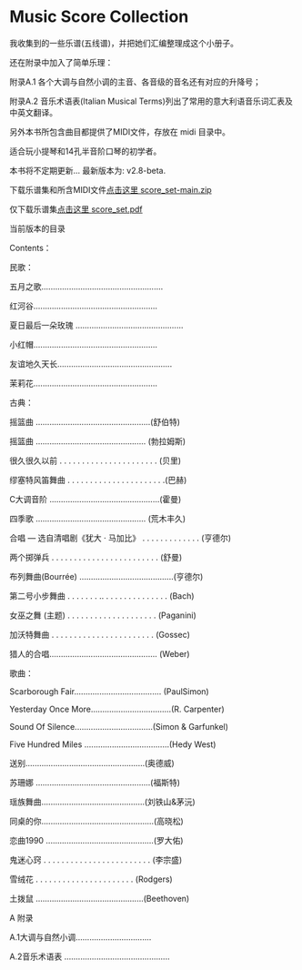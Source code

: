 # Music Score Collection
我收集到的一些乐谱(五线谱)，并把她们汇编整理成这个小册子。

还在附录中加入了简单乐理：

附录A.1 各个大调与自然小调的主音、各音级的音名还有对应的升降号；

附录A.2 音乐术语表(Italian Musical Terms)列出了常用的意大利语音乐词汇表及中英文翻译。

另外本书所包含曲目都提供了MIDI文件，存放在 midi 目录中。

适合玩小提琴和14孔半音阶口琴的初学者。

本书将不定期更新... 最新版本为: v2.8-beta.

下载乐谱集和所含MIDI文件[点击这里 score_set-main.zip](https://codeload.github.com/shuhenglee/score_set/zip/refs/heads/main)

仅下载乐谱集[点击这里 score_set.pdf](https://raw.githubusercontent.com/shuhenglee/score_set/main/score_set.pdf)

当前版本的目录 

Contents：

民歌：

五月之歌..................................................... 

红河谷...................................................... 

夏日最后一朵玫瑰 ............................................... 

小红帽......................................................

友谊地久天长.................................................. 

茉莉花......................................................

古典：

摇篮曲 ..................................................(舒伯特)

摇篮曲 ................................................ (勃拉姆斯)

很久很久以前 . . . . . . . . . . . . . . . . . . . . . .  (贝里) 

缪塞特风笛舞曲 . . . . . . . . . . . . . . . . . . . . . .(巴赫) 

C大调音阶 ................................................(霍曼)

四季歌 ................................................ (荒木丰久)

合唱 — 选自清唱剧《犹大 · 马加比》 . . . . . . . . . . . . . (亨德尔) 

两个掷弹兵 . . . . . . . . . . . . . . . . . . . . . . . . (舒曼)

布列舞曲(Bourrée) .........................................(亨德尔)

第二号小步舞曲 . . . . . . . .. . . . . . . . . . . . . . . (Bach)

女巫之舞 (主题) . . . . . . . . . . . . .  . . . . . . . (Paganini)

加沃特舞曲 . . . . . . . . . . . . . . . . . . . . . . . (Gossec)

猎人的合唱............................................... (Weber)

歌曲：

Scarborough Fair...................................... (PaulSimon)

Yesterday Once More...................................(R. Carpenter) 

Sound Of Silence..................................(Simon & Garfunkel) 

Five Hundred Miles .....................................(Hedy West)

送别....................................................(奥德威)

苏珊娜 ..................................................(福斯特) 

瑶族舞曲.............................................(刘铁山&茅沅) 

同桌的你.................................................(高晓松) 

恋曲1990 ...............................................(罗大佑)

鬼迷心窍 . . . . . . . . . . . . . . . . . .  . . . . . . (李宗盛)

雪绒花 . . . . . . . . . . . . . . . . . . . . . . (Rodgers)

土拨鼠 ...............................................(Beethoven)

A 附录

A.1大调与自然小调.................................

A.2音乐术语表 ..............................................
